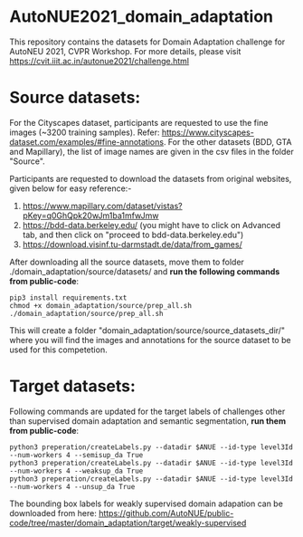 # AutoNUE2021_domain_adaptation

This repository contains the datasets for Domain Adaptation challenge for AutoNEU 2021, CVPR Workshop. For more details, please visit https://cvit.iiit.ac.in/autonue2021/challenge.html


# Source datasets:
For the Cityscapes dataset, participants are requested to use the fine images (~3200 training samples). Refer: https://www.cityscapes-dataset.com/examples/#fine-annotations. For the other datasets (BDD, GTA and Mapillary), the list of image names are given in the csv files in the folder "Source".

Participants are requested to download the datasets from original websites, given below for easy reference:-
1. https://www.mapillary.com/dataset/vistas?pKey=q0GhQpk20wJm1ba1mfwJmw
2. https://bdd-data.berkeley.edu/ (you might have to click on Advanced tab, and then click on "proceed to bdd-data.berkeley.edu")
3. https://download.visinf.tu-darmstadt.de/data/from_games/

After downloading all the source datasets, move them to folder ./domain_adaptation/source/datasets/ and **run the following commands from public-code**:

```
pip3 install requirements.txt
chmod +x domain_adaptation/source/prep_all.sh
./domain_adaptation/source/prep_all.sh
```

This will create a folder "domain_adaptation/source/source_datasets_dir/" where you will find the images and annotations for the source dataset to be used for this competetion.

# Target datasets:

Following commands are updated for the target labels of challenges other than supervised domain adaptation and semantic segmentation, **run them from public-code**:

```
python3 preperation/createLabels.py --datadir $ANUE --id-type level3Id --num-workers 4 --semisup_da True
python3 preperation/createLabels.py --datadir $ANUE --id-type level3Id --num-workers 4 --weaksup_da True
python3 preperation/createLabels.py --datadir $ANUE --id-type level3Id --num-workers 4 --unsup_da True
```

The bounding box labels for weakly supervised domain adapation can be downloaded from here: https://github.com/AutoNUE/public-code/tree/master/domain_adaptation/target/weakly-supervised
